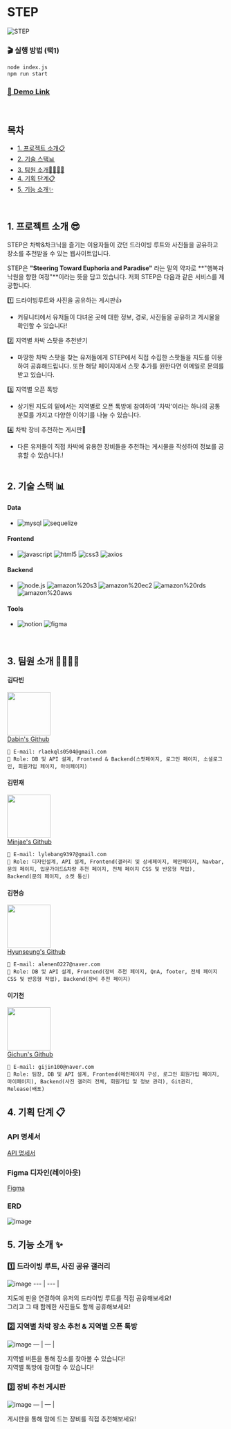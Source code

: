 # STEP

![STEP](![p1](https://github.com/transfact/carCampingProject/assets/94975268/2b73d2e1-d81e-465b-b378-a8767de88a24)
)

### 🎬 실행 방법 (택1)

```bash
node index.js
npm run start
```

### <a href='http://54.206.192.249/'>🔗 Demo Link</a>

<br />

## 목차

<ul>
  <li>
    <a href='#1-프로젝트-소개-'>1. 프로젝트 소개📋</a>
  </li>
  <li>
    <a href='#2-기술-스택-'>2. 기술 스택📊</a>
  </li>
  <li>
    <a href='#3-팀원-소개-'>3. 팀원 소개👨‍👩‍👦‍👦</a>
  </li>
  <li>
    <a href='#4-기획-단계-'>4. 기획 단계📋</a>
  </li>
  <li>
    <a href='#5-기능-소개-'>5. 기능 소개✨</a>
  </li>
</ul>
<br/>

## 1. 프로젝트 소개 😎

STEP은 차박&차크닉을 즐기는 이용자들이 갔던 드라이빙 루트와 사진들을 공유하고 장소를 추천받을 수 있는 웹사이트입니다.<br />

STEP은 **"Steering Toward Euphoria and Paradise"** 라는 말의 약자로 **"행복과 낙원을 향한 여정"**이라는 뜻을 담고 있습니다. 저희 STEP은 다음과 같은 서비스를 제공합니다.<br />

1️⃣ 드라이빙루트와 사진을 공유하는 게시판👍

-   커뮤니티에서 유저들이 다녀온 곳에 대한 정보, 경로, 사진들을 공유하고 게시물을 확인할 수 있습니다!<br />

2️⃣ 지역별 차박 스팟을 추천받기

-   마땅한 차박 스팟을 찾는 유저들에게 STEP에서 직접 수집한 스팟들을 지도를 이용하여 공휴해드립니다. 또한 해당 페이지에서 스팟 추가를 원한다면 이메일로 문의를 받고 있습니다. <br />

3️⃣ 지역별 오픈 톡방

-   상기된 지도의 밑에서는 지역별로 오픈 톡방에 참여하여 '차박'이라는 하나의 공통 분모를 가지고 다양한 이야기를 나눌 수 있습니다.<br />

4️⃣ 차박 장비 추천하는 게시판📖

-   다른 유저들이 직접 차박에 유용한 장비들을 추천하는 게시물을 작성하여 정보를 공휴할 수 있습니다.!<br />
    <br/>

## 2. 기술 스택 📊

#### Data

-   ![mysql](https://img.shields.io/badge/mysql-4479A1.svg?&style=for-the-badge&logo=mysql&logoColor=white)
    ![sequelize](https://img.shields.io/badge/sequelize-52B0E7.svg?&style=for-the-badge&logo=sequelize&logoColor=white)

#### Frontend

-   ![javascript](https://img.shields.io/badge/javascript-F7DF1E.svg?&style=for-the-badge&logo=javascript&logoColor=white)
    ![html5](https://img.shields.io/badge/html5-E34F26.svg?&style=for-the-badge&logo=html5&logoColor=white)
    ![css3](https://img.shields.io/badge/css3-1572B6.svg?&style=for-the-badge&logo=css3&logoColor=white)
    ![axios](https://img.shields.io/badge/axios-5A29E4.svg?&style=for-the-badge&logo=axios&logoColor=white)

#### Backend

-   ![node.js](https://img.shields.io/badge/node.js-339933.svg?&style=for-the-badge&logo=node.js&logoColor=white)
    ![amazon%20s3](https://img.shields.io/badge/amazon%20s3-569A31.svg?&style=for-the-badge&logo=amazon%20s3&logoColor=white)
    ![amazon%20ec2](https://img.shields.io/badge/amazon%20ec2-FF9900.svg?&style=for-the-badge&logo=amazon%20ec2&logoColor=white)
    ![amazon%20rds](https://img.shields.io/badge/amazon%20rds-527FFF.svg?&style=for-the-badge&logo=amazon%20rds&logoColor=white)
    ![amazon%20aws](https://img.shields.io/badge/amazon%20aws-232F3E.svg?&style=for-the-badge&logo=amazon%20aws&logoColor=white)

#### Tools

-   ![notion](https://img.shields.io/badge/notion-000000.svg?&style=for-the-badge&logo=notion&logoColor=white)
    ![figma](https://img.shields.io/badge/figma-F24E1E.svg?&style=for-the-badge&logo=figma&logoColor=white)

<br/>

## 3. 팀원 소개 👨‍👩‍👦‍👦

#### 김다빈

<img src="https://avatars.githubusercontent.com/u/105327279?v=4" width="100" height="100" /><br />
<a href='https://github.com/kimda-bin'>Dabin's Github</a><br />

```
📧 E-mail: rlaekqls0504@gmail.com
📌 Role: DB 및 API 설계, Frontend & Backend(스팟페이지, 로그인 페이지, 소셜로그인, 회원가입 페이지, 마이페이지)
```

#### 김민재

<img src="https://avatars.githubusercontent.com/u/94975268?v=4" width="100" height="100" /><br />
<a href='https://github.com/NavyBlueSky'>Minjae's Github</a><br />

```
📧 E-mail: lylebang9397@gmail.com
📌 Role: 디자인설계, API 설계, Frontend(갤러리 및 상세페이지, 메인페이지, Navbar, 문의 페이지, 입문가이드&차량 추천 페이지, 전체 페이지 CSS 및 반응형 작업), Backend(문의 페이지, 소켓 통신)
```

#### 김현승

<img src="https://avatars.githubusercontent.com/u/85836829?v=4" width="100" height="100" /><br />
<a href='https://github.com/keeemhs'>Hyunseung's Github</a><br />

```
📧 E-mail: alenen0227@naver.com
📌 Role: DB 및 API 설계, Frontend(장비 추천 페이지, QnA, footer, 전체 페이지 CSS 및 반응형 작업), Backend(장비 추천 페이지)
```

#### 이기천

<img src="https://avatars.githubusercontent.com/u/138436338?v=4" width="100" height="100" /><br />
<a href='https://github.com/transfact'>Gichun's Github</a><br />

```
📧 E-mail: gijin100@naver.com
📌 Role: 팀장, DB 및 API 설계, Frontend(메인페이지 구성, 로그인 회원가입 페이지, 마이페이지), Backend(사진 갤러리 전체, 회원가입 및 정보 관리), Git관리, Release(배포)
```

## 4. 기획 단계 📋

### API 명세서

<a href="api링크">API 명세서</a>

### Figma 디자인(레이아웃)

<a href="피그마 링크">Figma</a>

### ERD

![image](<img width="442" alt="KakaoTalk_20230918_203805475" src="https://github.com/transfact/carCampingProject/assets/94975268/cabe7d15-4258-404c-9e43-70ce77728fe8">
)
<br/>

## 5. 기능 소개 ✨

### 1️⃣ 드라이빙 루트, 사진 공유 갤러리

![image](![p2](https://github.com/transfact/carCampingProject/assets/94975268/07ac69ba-ea21-4886-99b0-ee7bccacb986)
)
--- | --- |

지도에 핀을 연결하여 유저의 드라이빙 루트를 직접 공유해보세요!<br />
그리고 그 때 함께한 사진들도 함께 공휴해보세요!<br />

### 2️⃣ 지역별 차박 장소 추천 & 지역별 오픈 톡방

![image](![p3](https://github.com/transfact/carCampingProject/assets/94975268/41ee18d1-d02b-4187-9b96-6c29f52b12fe)
)
— | — |

지역별 버튼을 통해 장소를 찾아볼 수 있습니다!<br />
지역별 톡방에 참여할 수 있습니다!<br />

### 3️⃣ 장비 추천 게시판

![image](![p4](https://github.com/transfact/carCampingProject/assets/94975268/5dbc8274-6050-46f8-b6d3-5ec1379b904c)
)
— | — |

게시판을 통해 맘에 드는 장비를 직접 추천해보세요!
